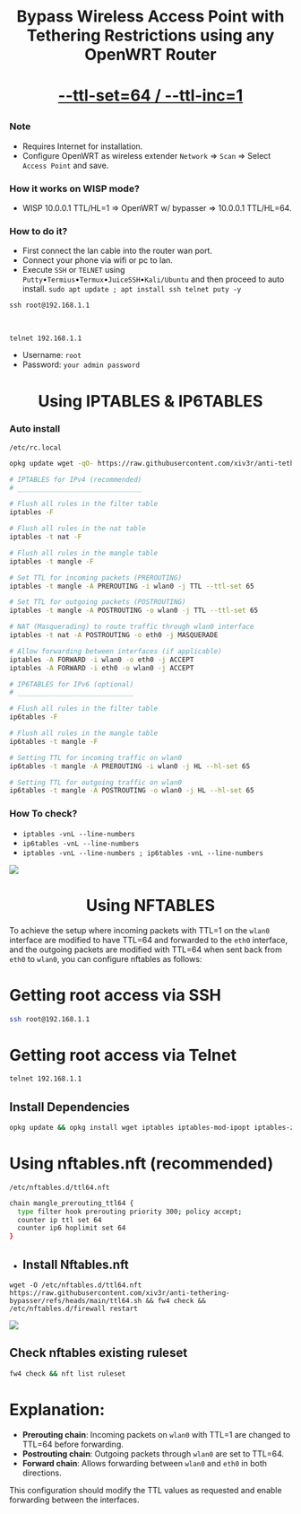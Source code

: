 <h1 align="center"> Bypass Wireless Access Point with Tethering Restrictions using any OpenWRT Router 

<h1 align="center">
  
  [--ttl-set=64 / --ttl-inc=1](https://www.linuxtopia.org/Linux_Firewall_iptables/x4799.html)
 
</h1>

### Note
   * Requires Internet for installation.
   * Configure OpenWRT as wireless extender `Network` => `Scan` => Select `Access Point` and save.

### How it works on WISP mode?
   * WISP 10.0.0.1 TTL/HL=1 => OpenWRT w/ bypasser => 10.0.0.1 TTL/HL=64.
   
### How to do it?
   - First connect the lan cable into the router wan port.
   - Connect your phone via wifi or pc to lan.
   - Execute `SSH` or `TELNET` using `Putty`•`Termius`•`Termux`•`JuiceSSH`•`Kali/Ubuntu` and then proceed to auto install.
    `sudo apt update ; apt install ssh telnet puty -y`

    ssh root@192.168.1.1
  
   <br>
   
    telnet 192.168.1.1
  
   * Username: `root`
   * Password: `your admin password`

<h1 align="center"> Using IPTABLES & IP6TABLES </h1>
     
### Auto install
`/etc/rc.local`
```sh
opkg update wget -qO- https://raw.githubusercontent.com/xiv3r/anti-tethering-bypasser/refs/heads/main/iptables.sh | sh
```
```sh
# IPTABLES for IPv4 (recommended)
# _______________________________

# Flush all rules in the filter table
iptables -F

# Flush all rules in the nat table
iptables -t nat -F

# Flush all rules in the mangle table
iptables -t mangle -F

# Set TTL for incoming packets (PREROUTING)
iptables -t mangle -A PREROUTING -i wlan0 -j TTL --ttl-set 65

# Set TTL for outgoing packets (POSTROUTING)
iptables -t mangle -A POSTROUTING -o wlan0 -j TTL --ttl-set 65

# NAT (Masquerading) to route traffic through wlan0 interface
iptables -t nat -A POSTROUTING -o eth0 -j MASQUERADE

# Allow forwarding between interfaces (if applicable)
iptables -A FORWARD -i wlan0 -o eth0 -j ACCEPT
iptables -A FORWARD -i eth0 -o wlan0 -j ACCEPT
```
```sh
# IP6TABLES for IPv6 (optional)
# _____________________________

# Flush all rules in the filter table
ip6tables -F

# Flush all rules in the mangle table
ip6tables -t mangle -F

# Setting TTL for incoming traffic on wlan0
ip6tables -t mangle -A PREROUTING -i wlan0 -j HL --hl-set 65

# Setting TTL for outgoing traffic on wlan0
ip6tables -t mangle -A POSTROUTING -o wlan0 -j HL --hl-set 65
```

### How To check?
   
   * `iptables -vnL --line-numbers`
   * `ip6tables -vnL --line-numbers`
   * `iptables -vnL --line-numbers ; ip6tables -vnL --line-numbers`
     
<img src="https://github.com/xiv3r/anti-tethering-bypasser/blob/main/Without TTL %26 With TTL.png">

<h1 align="center "> Using NFTABLES </h1>

To achieve the setup where incoming packets with TTL=1 on the `wlan0` interface are modified to have TTL=64 and forwarded to the `eth0` interface, and the outgoing packets are modified with TTL=64 when sent back from `eth0` to `wlan0`, you can configure nftables as follows:

# Getting root access via SSH
```sh
ssh root@192.168.1.1
```
# Getting root access via Telnet
```sh
telnet 192.168.1.1
```

## Install Dependencies 
```sh
opkg update && opkg install wget iptables iptables-mod-ipopt iptables-zz-legacy ip6tables ip6tables-zz-legacy nftables
```

# Using nftables.nft (recommended)
`/etc/nftables.d/ttl64.nft`
```sh
chain mangle_prerouting_ttl64 {
  type filter hook prerouting priority 300; policy accept;
  counter ip ttl set 64
  counter ip6 hoplimit set 64
}
```
- ## Install Nftables.nft
```
wget -O /etc/nftables.d/ttl64.nft https://raw.githubusercontent.com/xiv3r/anti-tethering-bypasser/refs/heads/main/ttl64.sh && fw4 check && /etc/nftables.d/firewall restart
```
<img src="https://github.com/xiv3r/anti-tethering-bypasser/blob/main/Nftables.nft.png">

## Check nftables existing ruleset
```sh
fw4 check && nft list ruleset
```
# Explanation:
- **Prerouting chain**: Incoming packets on `wlan0` with TTL=1 are changed to TTL=64 before forwarding.
- **Postrouting chain**: Outgoing packets through `wlan0` are set to TTL=64.
- **Forward chain**: Allows forwarding between `wlan0` and `eth0` in both directions.

This configuration should modify the TTL values as requested and enable forwarding between the interfaces.
